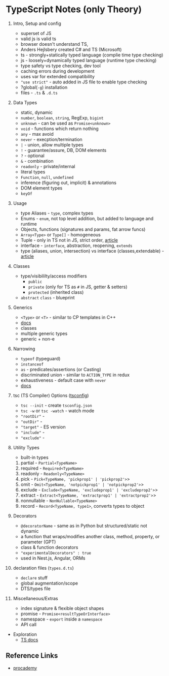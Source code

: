 # TypeScript Notes (only Theory)

1. Intro, Setup and config
   - superset of JS
   - valid js is valid ts
   - browser doesn't understand TS,
   - Anders Hejlsbery created C# and TS (Microsoft)
   - ts - strongly+statically typed language (complie time type checking)
   - js - loosely+dynamically typed language (runtime type checking)
   - type safety vs type checking, dev tool
   - caching errors during development
   - uses var for extended compatibility
   - `"use strict"` - auto added in JS file to enable type checking
   - ?global(`-g`) installation
   - files - `.ts` & `.d.ts`

2. Data Types
   - static, dynamic
   - `number`, `boolean`, `string`, RegExp, `bigint`
   - `unknown` - can be used as `Promise<unknown>`
   - `void` - functions which return nothing
   - `any` - max avoid
   - `never` - execption/termination
   - `|` - union, allow multiple types
   - `!` - guarantee/assure, DB, DOM elements
   - `?` - optional
   - `&` - combination
   - `readonly` - private/internal
   - literal types
   - `Function`, `null`, `undefined`
   - inference (figuring out, implicit) & annotations
   - DOM element types
   - `keyOf`

3. Usage
   - type Aliases - `type`, complex types
   - Enums - `enum`, not top level addition, but added to language and runtime
   - Objects, functions (signatures and params, fat arrow funcs)
   - `Array<Type>` or `Type[]` - homogeneous
   - Tuple - only in TS not in JS, strict order, [article](https://stackoverflow.com/questions/64069552/typescript-array-push-method-cant-catch-a-tuple-type-of-the-array)
   - interface - `interface`, abstraction, reopening, `extends`
   - type (aliases, union, intersection) vs interface (classes,extendable) - [article](https://stackoverflow.com/questions/37233735/interfaces-vs-types-in-typescript)

4. Classes
   - type/visibililty/access modifiers
     - `public`
     - `private` (only for TS as `#` in JS, getter & setters)
     - `protected` (inherited class)
   - `abstract` `class` - blueprint

5. Generics
   - `<Type>` or `<T>` - similar to CP templates in C++
   - [docs](https://www.typescriptlang.org/docs/handbook/2/generics.html)
   - classes
   - multiple generic types
   - generic + non-e

6. Narrowing
   - `typeof` (typeguard)
   - `instanceof`
   - `as` - predicates/assertions (or Casting)
   - discriminated union - similar to `ACTION_TYPE` in redux
   - exhaustiveness - default case with `never`
   - [docs](https://www.typescriptlang.org/docs/handbook/2/narrowing.html)

7. tsc (TS Compiler) Options ([tsconfig](https://www.typescriptlang.org/tsconfig/))
   - `tsc --init` - create `tsconfig.json`
   - `tsc -w` or `tsc -watch` - watch mode
   - `"rootDir"` -
   - `"outDir"` -
   - `"target"` - ES version
   - `"include"` -
   - `"exclude"` -

8. Utility Types
   - built-in types  
   1. partial - `Partial<TypeName>`
   2. required - `Required<TypeName>`
   3. readonly - `Readonly<TypeName>`
   4. pick - `Pick<TypeName, 'pickprop1' | 'pickprop2'>`>
   5. omit - `Omit<TypeName, 'notpickprop1' | 'notpickprop2'>`>
   6. exclude - `Exclude<TypeName, 'excludeprop1' | 'excludeprop2'>`>
   7. extract - `Extract<TypeName, 'extractprop1' | 'extractprop2'>`>
   8. nonnullable - `NonNullable<TypeName>`
   9. record - `Record<TypeName, type1>`, converts types to object

9. Decorators
    - `@decoratorName` - same as in Python but structured/static not dynamic
    - a function that wraps/modifies another class, method, property, or parameter (GPT)
    - class & function decorators
    - `"experimentalDecorators" : true`
    - used in Nest.js, Angular, ORMs

10. declaration files (`types.d.ts`)
    - `declare` stuff
    - global augmentation/scope
    - DTS/types file

11. Miscellaneous/Extras
    - index signature & flexible object shapes
    - promise - `Promise<resultTypeOrInterface>`  
    - namespace - `export` inside a `namespace`
    - API call

- Exploration
  - [TS docs](https://www.typescriptlang.org/docs/)

## Reference Links

- [procademy](https://github.com/manojjha86/typescript-complete-course/blob/main/01-typescript-basics-data-types/final/app.ts)
